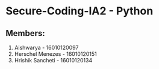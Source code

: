 # Secure-Coding-IA2 - Python

## Members:
1. Aishwarya - 16010120097
2. Herschel Menezes - 16010120151
3. Hrishik Sancheti - 16010120134

